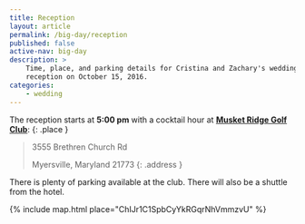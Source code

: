 ```yaml
---
title: Reception
layout: article
permalink: /big-day/reception
published: false
active-nav: big-day
description: >
    Time, place, and parking details for Cristina and Zachary's wedding
    reception on October 15, 2016. 
categories:
    - wedding
---
```


The reception starts at **5:00 pm** with a cocktail hour at
[**Musket Ridge Golf Club**](http://www.musketridge.com/Club/Scripts/Home/home.asp):
{: .place }

> 3555 Brethren Church Rd
>
> Myersville, Maryland 21773
{: .address }

There is plenty of parking available at the club. There will
also be a shuttle from the hotel.

{% include map.html place="ChIJr1C1SpbCyYkRGqrNhVmmzvU" %}
